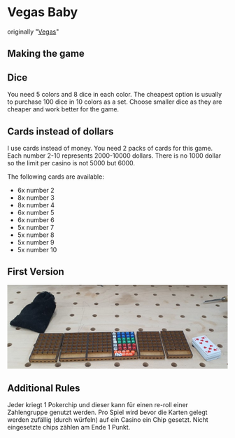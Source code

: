 # Vegas Baby

originally "[Vegas](https://boardgamegeek.com/boardgame/117959/las-vegas)"

## Making the game

## Dice

You need 5 colors and 8 dice in each color. The cheapest option is usually to purchase 100 dice in 10 colors as a set. Choose smaller dice as they are cheaper and work better for the game.

## Cards instead of dollars

I use cards instead of money. You need 2 packs of cards for this game. Each number 2-10 represents 2000-10000 dollars. There is no 1000 dollar so the limit per casino is not 5000 but 6000.

The following cards are available:

- 6x number 2
- 8x number 3
- 8x number 4
- 6x number 5
- 6x number 6
- 5x number 7
- 5x number 8
- 5x number 9
- 5x number 10

## First Version

![vegas_baby](_vegas_baby1.jpg)

## Additional Rules

Jeder kriegt 1 Pokerchip und dieser kann für einen re-roll einer Zahlengruppe genutzt werden. Pro Spiel wird bevor die Karten gelegt werden zufällig (durch würfeln) auf ein Casino ein Chip gesetzt. Nicht eingesetzte chips zählen am Ende 1 Punkt.
